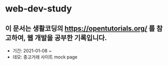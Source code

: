 # web-dev-study

## 이 문서는 생활코딩의 https://opentutorials.org/ 를 참고하여, 웹 개발을 공부한 기록입니다.

- 기간: 2021-01-08 ~ 
- 데모: 중고거래 사이트 mock page